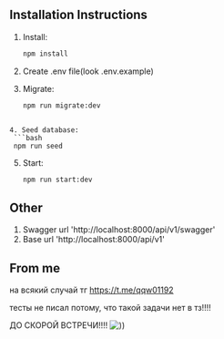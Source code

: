 ## Installation Instructions
1. Install:
   ```bash
   npm install
   ```
2. Create .env file(look .env.example)

3. Migrate:
   ```bash
   npm run migrate:dev
  ```

4. Seed database:
   ```bash
   npm run seed
  ```

5. Start:
   ```bash
   npm run start:dev
   ```
## Other
1. Swagger url 'http://localhost:8000/api/v1/swagger'
2. Base url 'http://localhost:8000/api/v1'


## From me
на всякий случай тг https://t.me/qqw01192

тесты не писал потому, что такой задачи нет в тз!!!!

ДО СКОРОЙ ВСТРЕЧИ!!!!
![))](https://media.tenor.com/DM7SdBiQKhEAAAAM/cat-underwater.gif)